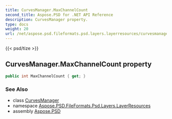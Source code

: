 ```yaml
---
title: CurvesManager.MaxChannelCount
second_title: Aspose.PSD for .NET API Reference
description: CurvesManager property. 
type: docs
weight: 20
url: /net/aspose.psd.fileformats.psd.layers.layerresources/curvesmanager/maxchannelcount/
---
```

{{< psd/tize >}}
## CurvesManager.MaxChannelCount property

```csharp
public int MaxChannelCount { get; }
```

### See Also

* class [CurvesManager](../)
* namespace [Aspose.PSD.FileFormats.Psd.Layers.LayerResources](../../curvesmanager/)
* assembly [Aspose.PSD](../../../)


